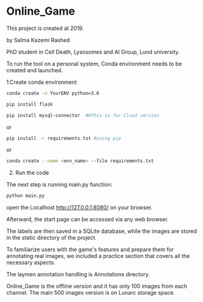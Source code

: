 Online_Game
===============

This project is created at 2019.

by Salma Kazemi Rashed

PhD student in Cell Death, Lysosomes and AI Group, Lund university.


To run the tool on a personal system, Conda environment needs to be created and launched.

1.Create conda environment
```bash
conda create -n YourENV python=3.6

pip install flask

pip install mysql-connector  ##This is for Cloud version
```

or 
```bash
pip install -r requirements.txt #using pip
```

or

```bash
conda create --name <env_name> --file requirements.txt
```

2. Run the code

The next step is running main.py function:

```bash
python main.py
```
open the Localhost http://127.0.0.1:8080/ on your browser.

Afterward, the start page can be accessed via any web browser.

The labels are then saved in a SQLite database, while the images are stored in the static directory of the project.

To familiarize users with the game's features and prepare them for annotating real images, we included a practice section that covers all the necessary aspects.


The laymen annotation handling is Annotations directory.

Online_Game is the offline version and it has only 100 images from each channel. The main 500 images version is on Lunarc storage space.
